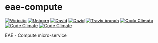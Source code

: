 # eae-compute
[![Website](https://img.shields.io/badge/eae-compute-blue.svg?style=flat-square)](https://eae.doc.ic.ac.uk) [![Unicorn](https://img.shields.io/badge/made-with_unicorns-ff69b4.svg?style=flat-square)](https://eae.doc.ic.ac.uk) [![David](https://img.shields.io/david/dsi-icl/eae-compute.svg?style=flat-square)](https://david-dm.org/dsi-icl/eae-compute) [![David](https://img.shields.io/david/dev/dsi-icl/eae-compute.svg?style=flat-square)](https://david-dm.org/dsi-icl/eae-compute) [![Travis branch](https://img.shields.io/travis/dsi-icl/eae-compute/master.svg?style=flat-square)](https://travis-ci.org/dsi-icl/eae-compute) [![Code Climate](https://img.shields.io/codeclimate/github/dsi-icl/eae-compute.svg?style=flat-square)]() [![Code Climate](https://img.shields.io/codeclimate/coverage/github/dsi-icl/eae-compute.svg?style=flat-square)]() [![Code Climate](https://img.shields.io/codeclimate/issues/github/dsi-icl/eae-compute.svg?style=flat-square)]()

EAE - Compute micro-service
